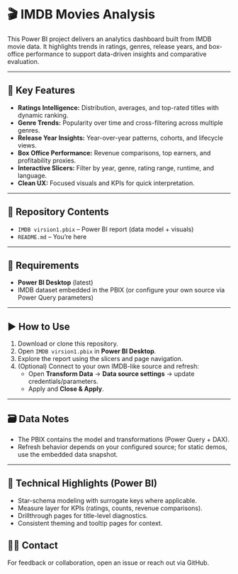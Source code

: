 # 🎬 IMDB Movies Analysis

This Power BI project delivers an analytics dashboard built from IMDB movie data. It highlights trends in ratings, genres, release years, and box-office performance to support data-driven insights and comparative evaluation.

---

## 🚀 Key Features

- **Ratings Intelligence:** Distribution, averages, and top-rated titles with dynamic ranking.
- **Genre Trends:** Popularity over time and cross-filtering across multiple genres.
- **Release Year Insights:** Year-over-year patterns, cohorts, and lifecycle views.
- **Box Office Performance:** Revenue comparisons, top earners, and profitability proxies.
- **Interactive Slicers:** Filter by year, genre, rating range, runtime, and language.
- **Clean UX:** Focused visuals and KPIs for quick interpretation.

---

## 📁 Repository Contents

- `IMDB virsion1.pbix` – Power BI report (data model + visuals)
- `README.md` – You’re here

---

## 🧰 Requirements

- **Power BI Desktop** (latest)
- IMDB dataset embedded in the PBIX (or configure your own source via Power Query parameters)

---

## ▶️ How to Use

1. Download or clone this repository.
2. Open `IMDB virsion1.pbix` in **Power BI Desktop**.
3. Explore the report using the slicers and page navigation.
4. (Optional) Connect to your own IMDB-like source and refresh:
   - Open **Transform Data** → **Data source settings** → update credentials/parameters.
   - Apply and **Close & Apply**.

---

## 🗃️ Data Notes

- The PBIX contains the model and transformations (Power Query + DAX).
- Refresh behavior depends on your configured source; for static demos, use the embedded data snapshot.

---

## 🔧 Technical Highlights (Power BI)

- Star-schema modeling with surrogate keys where applicable.
- Measure layer for KPIs (ratings, counts, revenue comparisons).
- Drillthrough pages for title-level diagnostics.
- Consistent theming and tooltip pages for context.



## 🙋‍♀️ Contact

For feedback or collaboration, open an issue or reach out via GitHub.
